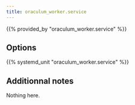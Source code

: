 ```yaml
---
title: oraculum_worker.service
---
```


{{% provided_by "oraculum_worker.service" %}}

## Options

{{% systemd_unit "oraculum_worker.service" %}}

## Additionnal notes

Nothing here.
